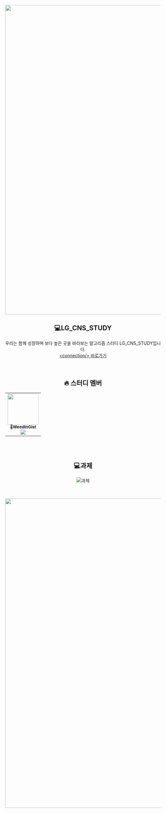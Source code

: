 <div><img src="https://user-images.githubusercontent.com/116149736/200574871-cf4ba89d-73f1-461e-adb7-7dd300720fff.jpg" width="1000"/>

<div align=center>

## 💻LG_CNS_STUDY
우리는 함께 성장하며 보다 높은 곳을 바라보는 알고리즘 스터디 LG_CNS_STUDY입니다.<br>[\<connection/> 바로가기](https://k7c202.p.ssafy.io/)
<br><br><br>
## 🔥 스터디 멤버<br>
<table>
<tr><td align="center"><a href="https://github.com/WeedInGist"><img src="https://avatars.githubusercontent.com/u/90121415?v=4" width="100px;" alt=""/><br /><sub><b>👑WeedInGist</b></a><br><a href="https://solved.ac/profile/min61037"><img src="http://mazassumnida.wtf/api/mini/generate_badge?boj=min61037" /></sub></a><br /></td></table>
<br><br>

## 💻과제
![과제](https://www.coalla.co.kr/api/svg/LG_CNS_STUDY)
<br><br><br>
</div>

<div><img src="https://user-images.githubusercontent.com/116149736/200578139-c971c35c-12fb-4f41-a730-db93e0301797.jpg" width="1000"/>
